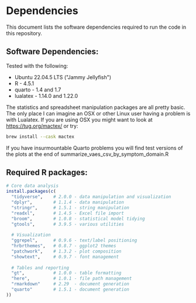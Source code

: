 # Dependencies

This document lists the software dependencies required to run the code in this repository.

## Software Dependencies:

Tested with the following:

-   Ubuntu 22.04.5 LTS ("Jammy Jellyfish")
-   R - 4.5.1
-   quarto - 1.4 and 1.7
-   lualatex - 1.14.0 and 1.22.0

The statistics and spreadsheet manipulation packages are all pretty basic. The only place I can imagine an OSX or other Linux user having a problem is with Lualatex. If you are using OSX you might want to look at <https://tug.org/mactex/> or try:

``` bash
brew install --cask mactex
```

If you have insurmountable Quarto problems you will find test versions of the plots at the end of summarize_vaes_csv_by_symptom_domain.R

## Required R packages:

``` r
# Core data analysis
install.packages(c(
  "tidyverse",    # 2.0.0 - data manipulation and visualization
  "dplyr",        # 1.1.4 - data manipulation 
  "stringr",      # 1.5.1 - string manipulation
  "readxl",       # 1.4.5 - Excel file import
  "broom",        # 1.0.8 - statistical model tidying
  "gtools",       # 3.9.5 - various utilities
  
  # Visualization
  "ggrepel",      # 0.9.6 - text/label positioning
  "hrbrthemes",   # 0.8.7 - ggplot2 themes
  "patchwork",    # 1.3.2 - plot composition
  "showtext",     # 0.9.7 - font management
  
  # Tables and reporting
  "gt",           # 1.0.0 - table formatting
  "here",         # 1.0.1 - file path management
  "rmarkdown"     # 2.29  - document generation
  "quarto"        # 1.5.1 - document generation
))
```
